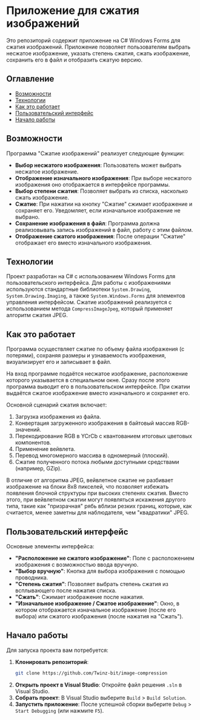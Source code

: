 # Приложение для сжатия изображений

Это репозиторий содержит приложение на C# Windows Forms для сжатия изображений. Приложение позволяет пользователям выбрать несжатое изображение, указать степень сжатия, сжать изображение, сохранить его в файл и отобразить сжатую версию.

## Оглавление

* [Возможности](#возможности)
* [Технологии](#технологии)
* [Как это работает](#как-это-работает)
* [Пользовательский интерфейс](#пользовательский-интерфейс)
* [Начало работы](#начало-работы)

## Возможности

Программа "Сжатие изображений" реализует следующие функции:
* **Выбор несжатого изображения**: Пользователь может выбрать несжатое изображение.
* **Отображение изначального изображения**: При выборе несжатого изображения оно отображается в интерфейсе программы.
* **Выбор степени сжатия**: Позволяет выбрать из списка, насколько сжать изображение.
* **Сжатие**: При нажатии на кнопку "Сжатие" сжимает изображение и сохраняет его. Уведомляет, если изначальное изображение не выбрано.
* **Сохранение изображения в файл**: Программа должна реализовывать запись изображений в файл, работу с этим файлом.
* **Отображение сжатого изображения**: После операции "Сжатие" отображает его вместо изначального изображения.

## Технологии

Проект разработан на C# с использованием Windows Forms для пользовательского интерфейса. Для работы с изображениями используются стандартные библиотеки `System.Drawing`, `System.Drawing.Imaging`, а также `System.Windows.Forms` для элементов управления интерфейсом. Сжатие изображений реализуется с использованием метода `CompressImageJpeg`, который применяет алгоритм сжатия JPEG.

## Как это работает

Программа осуществляет сжатие по объему файла изображения (с потерями), сохраняя размеры и узнаваемость изображения, визуализирует его и записывает в файл.

На вход программе подаётся несжатое изображение, расположение которого указывается в специальном окне. Сразу после этого программа выводит его в пользовательском интерфейсе. При сжатии выдаётся сжатое изображение вместо изначального и сохраняет его.

Основной сценарий сжатия включает:
1.  Загрузка изображения из файла.
2.  Конвертация загруженного изображения в байтовый массив RGB-значений.
3.  Перекодирование RGB в YCrCb с квантованием итоговых цветовых компонентов.
4.  Применение вейвлета.
5.  Перевод многомерного массива в одномерный (плоский).
6.  Сжатие полученного потока любыми доступными средствами (например, GZip).

В отличие от алгоритма JPEG, вейвлетное сжатие не разбивает изображение на блоки 8x8 пикселей, что позволяет избежать появления блочной структуры при высоких степенях сжатия. Вместо этого, при вейвлетном сжатии могут появляться искажения другого типа, такие как "призрачная" рябь вблизи резких границ, которые, как считается, менее заметны для наблюдателя, чем "квадратики" JPEG.

## Пользовательский интерфейс

Основные элементы интерфейса:
* **"Расположение не сжатого изображение"**: Поле с расположением изображения с возможностью ввода вручную.
* **"Выбор вручную"**: Кнопка для выбора изображения с помощью проводника.
* **"Степень сжатия"**: Позволяет выбрать степень сжатия из всплывающего после нажатия списка.
* **"Сжать"**: Сжимает изображение после нажатия.
* **"Изначальное изображение / Сжатое изображение"**: Окно, в котором отображается изначальное изображение (после его выбора) или сжатого изображения (после нажатия на "Сжать").

## Начало работы

Для запуска проекта вам потребуется:
1.  **Клонировать репозиторий**:
    ```bash
    git clone https://github.com/Twinz-bit/image-compression
    ```
2.  **Открыть проект в Visual Studio**: Откройте файл решения `.sln` в Visual Studio.
3.  **Собрать проект**: В Visual Studio выберите `Build` > `Build Solution`.
4.  **Запустить приложение**: После успешной сборки выберите `Debug` > `Start Debugging` (или нажмите `F5`).
